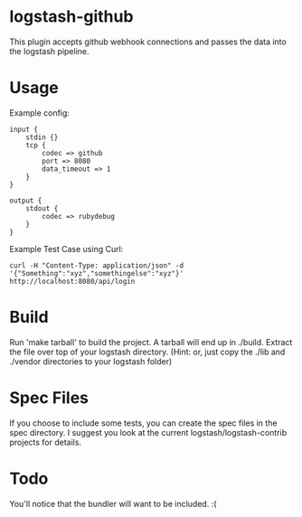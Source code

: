 logstash-github
===================

This plugin accepts github webhook connections and passes the data into the logstash pipeline.

Usage
=====

Example config:

    input {
        stdin {}
        tcp {
            codec => github
            port => 8080
            data_timeout => 1
        }
    }

    output {
        stdout {
            codec => rubydebug
        }
    }

Example Test Case using Curl:

    curl -H "Content-Type: application/json" -d '{"Something":"xyz","somethingelse":"xyz"}' http://localhost:8080/api/login


Build
=====

Run 'make tarball' to build the project. A tarball will end up in ./build. Extract the file over top of your logstash directory. 
(Hint: or, just copy the ./lib and ./vendor directories to your logstash folder)

Spec Files
==========

If you choose to include some tests, you can create the spec files in the spec directory. I suggest you look at the current logstash/logstash-contrib projects for details.


Todo
====

You'll notice that the bundler will want to be included. :(
